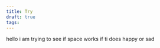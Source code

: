 ```yaml
---
title: Try
draft: true
tags:
---
```


hello 
i am trying to see if space works
if ti does happy
or sad
